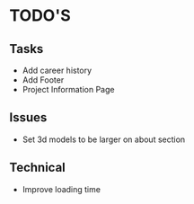 # TODO'S

## Tasks

- Add career history
- Add Footer
- Project Information Page

## Issues

- Set 3d models to be larger on about section

## Technical

- Improve loading time
